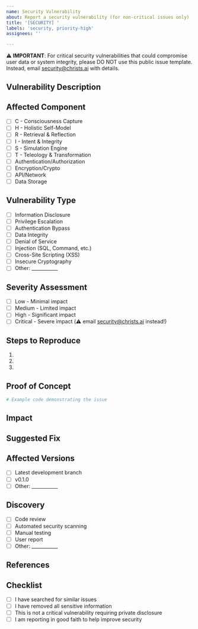 ```yaml
---
name: Security Vulnerability
about: Report a security vulnerability (for non-critical issues only)
title: '[SECURITY] '
labels: 'security, priority-high'
assignees: ''

---
```


⚠️ **IMPORTANT**: For critical security vulnerabilities that could compromise user data or system integrity, please DO NOT use this public issue template. Instead, email security@christs.ai with details.

## Vulnerability Description
<!-- Describe the security issue -->

## Affected Component
<!-- Which component(s) are affected? -->
- [ ] C - Consciousness Capture
- [ ] H - Holistic Self-Model
- [ ] R - Retrieval & Reflection
- [ ] I - Intent & Integrity
- [ ] S - Simulation Engine
- [ ] T - Teleology & Transformation
- [ ] Authentication/Authorization
- [ ] Encryption/Crypto
- [ ] API/Network
- [ ] Data Storage

## Vulnerability Type
<!-- Select the type of vulnerability -->
- [ ] Information Disclosure
- [ ] Privilege Escalation
- [ ] Authentication Bypass
- [ ] Data Integrity
- [ ] Denial of Service
- [ ] Injection (SQL, Command, etc.)
- [ ] Cross-Site Scripting (XSS)
- [ ] Insecure Cryptography
- [ ] Other: ___________

## Severity Assessment
<!-- Your assessment of severity -->
- [ ] Low - Minimal impact
- [ ] Medium - Limited impact
- [ ] High - Significant impact
- [ ] Critical - Severe impact (⚠️ email security@christs.ai instead!)

## Steps to Reproduce
<!-- How can we reproduce this vulnerability? -->
1.
2.
3.

## Proof of Concept
<!-- If you have a PoC, describe it here (sanitize any sensitive data) -->
```python
# Example code demonstrating the issue
```

## Impact
<!-- What is the potential impact of this vulnerability? -->

## Suggested Fix
<!-- If you have suggestions for fixing the vulnerability -->

## Affected Versions
<!-- Which versions are affected? -->
- [ ] Latest development branch
- [ ] v0.1.0
- [ ] Other: ___________

## Discovery
<!-- How did you discover this vulnerability? -->
- [ ] Code review
- [ ] Automated security scanning
- [ ] Manual testing
- [ ] User report
- [ ] Other: ___________

## References
<!-- Any relevant CVEs, articles, or documentation -->

## Checklist
- [ ] I have searched for similar issues
- [ ] I have removed all sensitive information
- [ ] This is not a critical vulnerability requiring private disclosure
- [ ] I am reporting in good faith to help improve security